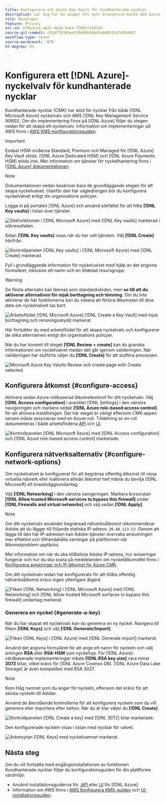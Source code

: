 ```yaml
---
title: Konfigurera ett Azure Key Vault för kundhanterade nycklar
description: Lär dig hur du skapar ett nytt Enterprise-konto med Azure, eller använder ett befintligt Enterprise-konto och skapar nyckelvalvet.
role: Developer
feature: Privacy
exl-id: 670e3ca3-a833-4b28-9ad4-73685fa5d74d
source-git-commit: c920f78363ee5f040964dbd3a0d0815474094b07
workflow-type: tm+mt
source-wordcount: '675'
ht-degree: 0%

---
```


# Konfigurera ett [!DNL Azure]-nyckelvalv för kundhanterade nycklar

Kundhanterade nycklar (CMK) har stöd för nycklar från både [!DNL Microsoft Azure] nyckelvalv och AWS [!DNL Key Management Service (KMS)]. Om din implementering finns på [!DNL Azure] följer du stegen nedan för att skapa ett nyckelvalv. Information om implementeringar på AWS finns i [AWS KMS-konfigurationsguiden](../aws/configure-kms.md).

>[!IMPORTANT]
>
>Endast HSM-nivåerna Standard, Premium och Managed för [!DNL Azure] Key Vault stöds. [!DNL Azure Dedicated HSM] och [!DNL Azure Payments HSM] stöds inte. Mer information om tjänster för nyckelhantering finns i [[!DNL Azure] dokumentationen](https://learn.microsoft.com/en-us/azure/security/fundamentals/key-management#azure-key-management-services).

>[!NOTE]
>
>Dokumentationen nedan beskriver bara de grundläggande stegen för att skapa nyckelvalvet. Utanför den här vägledningen bör du konfigurera nyckelvalvet enligt din organisations policyer.

Logga in på portalen [!DNL Azure] och använd sökfältet för att hitta **[!DNL Key vaults]** i listan över tjänster.

![Sökfunktionen i [!DNL Microsoft Azure] med [!DNL Key vaults] markerad i sökresultaten.](../../../images/governance-privacy-security/customer-managed-keys/access-key-vaults.png)

Sidan **[!DNL Key vaults]** visas när du har valt tjänsten. Välj **[!DNL Create]** härifrån.

![Kontrollpanelen [!DNL Key vaults] i [!DNL Microsoft Azure] med [!DNL Create] markerad.](../../../images/governance-privacy-security/customer-managed-keys/create-key-vault.png)

Fyll i grundläggande information för nyckelvalvet med hjälp av det angivna formuläret, inklusive ett namn och en tilldelad resursgrupp.

>[!WARNING]
>
>De flesta alternativ kan lämnas som standardvärden, men **se till att du aktiverar alternativen för mjuk borttagning och tömning**. Om du inte aktiverar de här funktionerna kan du riskera att förlora åtkomsten till dina data om nyckelvalvet tas bort.
>
>![Arbetsflödet [!DNL Microsoft Azure] [!DNL Create a Key Vault] med mjuk borttagning och rensningsskydd markerat.](../../../images/governance-privacy-security/customer-managed-keys/basic-config.png)

Här fortsätter du med arbetsflödet för att skapa nyckelvalv och konfigurerar de olika alternativen enligt din organisations policyer.

När du har kommit till steget **[!DNL Review + create]** kan du granska informationen om nyckelvalvet medan det går igenom valideringen. När valideringen har slutförts väljer du **[!DNL Create]** för att slutföra processen.

![Microsoft Azure Key Valults Review och create page with Create selected.](../../../images/governance-privacy-security/customer-managed-keys/finish-creation.png)

## Konfigurera åtkomst {#configure-access}

Aktivera sedan Azure-rollbaserad åtkomstkontroll för ditt nyckelvalv. Välj **[!DNL Access configuration]** i avsnittet [!DNL Settings] i den vänstra navigeringen och markera sedan **[!DNL Azure role-based access control]** för att aktivera inställningen. Det här steget är viktigt eftersom CMK-appen senare måste associeras med en Azure-roll. Tilldelning av en roll dokumenteras i både arbetsflödena [API](./api-set-up.md#assign-to-role) och [UI](./ui-set-up.md#assign-to-role).

![Kontrollpanelen [!DNL Microsoft Azure] med [!DNL Access configuration] och [!DNL Azure role-based access control] markerade.](../../../images/governance-privacy-security/customer-managed-keys/access-configuration.png)

## Konfigurera nätverksalternativ {#configure-network-options}

Om nyckelvalvet är konfigurerat för att begränsa offentlig åtkomst till vissa virtuella nätverk eller inaktivera allmän åtkomst helt måste du bevilja [!DNL Microsoft] ett brandväggsundantag.

Välj **[!DNL Networking]** i den vänstra navigeringen. Markera kryssrutan **[!DNL Allow trusted Microsoft services to bypass this firewall]** under **[!DNL Firewalls and virtual networks]** och välj sedan **[!DNL Apply]**.

>[!NOTE]
>
>Om ditt nyckelvalv använder begränsad nätverksåtkomst rekommenderar Adobe att du lägger till följande statiska IP-adress: `20.88.123.53`. Genom att lägga till den här IP-adressen kan Adobe-tjänster övervaka anslutningen mer effektivt och tillhandahålla varningar på plattformen när åtkomstproblem upptäcks.
>
>Mer information om när du ska tillåtslista Adobe IP-adress, hur aviseringar fungerar och hur du ska svara på meddelanden om nyckelåtkomstfel finns i [Konfigurera aviseringar och IP-åtkomst för Azure CMK](./alerts-and-ip-access.md).
>
>Om ditt nyckelvalv redan har konfigurerats för att tillåta offentlig nätverksåtkomst krävs ingen ytterligare åtgärd.

![Fliken [!DNL Networking] i [!DNL Microsoft Azure] med [!DNL Networking] och [!DNL Allow trusted Microsoft surfaces to bypass this firewall] undantag markerat.](../../../images/governance-privacy-security/customer-managed-keys/networking.png)

### Generera en nyckel {#generate-a-key}

När du har skapat ett nyckelvalv kan du generera en ny nyckel. Navigera till fliken **[!DNL Keys]** och välj **[!DNL Generate/Import]**.

![Fliken [!DNL Keys] i [!DNL Azure] med [!DNL Generate import] markerat.](../../../images/governance-privacy-security/customer-managed-keys/view-keys.png)

Använd det angivna formuläret för att ange ett namn för nyckeln och välj antingen **RSA** eller **RSA-HSM** som nyckeltyp. För [!DNL Azure]-värdbaserade implementeringar måste **[!DNL RSA key size]** vara minst **3072** bitar, vilket krävs för [!DNL Azure Cosmos DB]. [!DNL Azure Data Lake Storage] är även kompatibel med RSA 3027.

>[!NOTE]
>
>Kom ihåg namnet som du anger för nyckeln, eftersom det krävs för att skicka nyckeln till Adobe.

Använd de återstående kontrollerna för att konfigurera nyckeln som du vill generera eller importera efter behov. När du är klar väljer du **[!DNL Create]**.

![Kontrollpanelen [!DNL Create a key] med [!DNL 3072] bitar markerade.](../../../images/governance-privacy-security/customer-managed-keys/configure-key.png)

Den konfigurerade nyckeln visas i listan med nycklar för valvet.

![Arbetsytan [!DNL Keys] med nyckelnamnet markerat.](../../../images/governance-privacy-security/customer-managed-keys/key-added.png)

## Nästa steg

Om du vill fortsätta med engångsinstallationen av funktionen Kundhanterade nycklar följer du konfigurationsguiden för din plattforms värdmiljö:

- Använd installationsguiderna för [&#x200B; API &#x200B;](./api-set-up.md) eller [UI](./ui-set-up.md) för [!DNL Azure].
- Information om AWS finns i [AWS Konfigurera KMS-guiden](../aws/configure-kms.md) och [UI-installationsguiden](../aws/ui-set-up.md).

